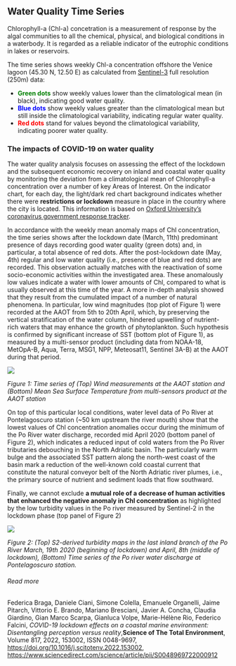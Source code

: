 ## Water Quality Time Series

Chlorophyll-a (Chl-a) concetration is a measurement of response by the algal communities to all the chemical, physical, and biological conditions in a waterbody. It is regarded as a reliable indicator of the eutrophic conditions in lakes or reservoirs.

The time series shows weekly Chl-a concentration offshore the Venice lagoon (45.30 N, 12.50 E) as calculated from [Sentinel-3](https://sentinel.esa.int/web/sentinel/user-guides/sentinel-3-olci) full resolution (250m) data:

* **<span style="color:green">Green dots</span>** show weekly values lower than the climatological mean (in black), indicating good water quality.
* **<span style="color:blue">Blue dots</span>** show weekly values greater than the climatological mean but still inside the climatological variability, indicating regular water quality.
* **<span style="color:red">Red dots</span>** stand for values beyond the climatological variability, indicating poorer water quality.

### The impacts of COVID-19 on water quality
The water quality analysis focuses on assessing the effect of the lockdown and the subsequent economic recovery on inland and coastal water quality by monitoring the deviation from a climatological mean of Chlorophyll-a concentration over a number of key Areas of Interest. 
On the indicator chart, for each day, the light/dark red chart background indicates whether there were **restrictions or lockdown** measure in place in the country where the city is located. This information is based on [Oxford University’s coronavirus government response tracker](https://covidtracker.bsg.ox.ac.uk/). 

In accordance with the weekly mean anomaly maps of Chl concentration, the time series shows after the lockdown date (March, 11th) predominant presence of days recording good water quality (green dots) and, in particular, a total absence of red dots. After the post-lockdown date (May, 4th) regular and low water quality (i.e., presence of blue and red dots) are recorded. This observation actually matches with the reactivation of some socio-economic activities within the investigated area. These anomalously low values indicate a water with lower amounts of Chl, compared to what is usually observed at this time of the year. A more in-depth analysis showed that they result from the cumulated impact of a number of natural phenomena. In particular, low wind magnitudes (top plot of Figure 1) were recorded at the AAOT from 5th to 20th April, which, by preserving the vertical stratification of the water column, hindered upwelling of nutrient-rich waters that may enhance the growth of phytoplankton. Such hypothesis is confirmed by significant increase of SST (bottom plot of Figure 1), as measured by a multi-sensor product (including data from NOAA-18, MetOpA-B, Aqua, Terra, MSG1, NPP, Meteosat11, Sentinel 3A-B) at the AAOT  during that period.

![](./eodash-data/stories/N3-Fig1.png)

*Figure 1: Time series of (Top) Wind measurements at the AAOT station and (Bottom) Mean Sea Surface Temperature from multi-sensors product at the AAOT station*

On top of this particular local conditions, water level data of Po River at Pontelagoscuro station (\~50 km upstream the river mouth) show that the lowest values of Chl concentration anomalies occur during the minimum of the Po River water discharge, recorded mid April 2020 (bottom panel of Figure 2), which indicates a reduced input of cold waters from the Po River tributaries debouching in the North Adriatic basin. The particularly warm bulge and the associated SST pattern along the north-west coast of the basin mark a reduction of the well-known cold coastal current that constitute the natural conveyor belt of the North Adriatic river plumes, i.e., the primary source of nutrient and sediment loads that flow southward.

Finally, we cannot exclude **a mutual role of a decrease of human activities that enhanced the negative anomaly in Chl concentration** as highlighted by the low turbidity values in the Po river measured by Sentinel-2 in the lockdown phase (top panel of Figure 2)

![](./eodash-data/stories/N3-Fig2.png)

*Figure 2: (Top) S2-derived turbidity maps in the last inland branch of the Po River March, 19th 2020 (beginning of lockdown) and April, 8th (middle of lockdown), (Bottom) Time series of the Po river water discharge at Pontelagoscuro station.*

###### Read more

Federica Braga, Daniele Ciani, Simone Colella, Emanuele Organelli, Jaime Pitarch, Vittorio E. Brando, Mariano Bresciani, Javier A. Concha, Claudia Giardino, Gian Marco Scarpa, Gianluca Volpe, Marie-Hélène Rio, Federico Falcini,
*COVID-19 lockdown effects on a coastal marine environment: Disentangling perception versus reality*,**Science of The Total Environment**,
Volume 817, 2022, 153002, ISSN 0048-9697, https://doi.org/10.1016/j.scitotenv.2022.153002, https://www.sciencedirect.com/science/article/pii/S0048969722000912



